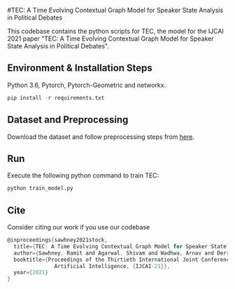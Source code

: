 #TEC: A Time Evolving Contextual Graph Model for Speaker State Analysis in Political Debates

This codebase contains the python scripts for TEC, the model for the IJCAI 2021 paper "TEC: A Time Evolving Contextual Graph Model for Speaker State Analysis in Political Debates".

## Environment & Installation Steps
Python 3.6, Pytorch, Pytorch-Geometric and networkx.


```python
pip install -r requirements.txt
```

## Dataset and Preprocessing 

Download the dataset and follow preprocessing steps from [here](https://github.com/midas-research/gpols-coling). 


## Run

Execute the following python command to train TEC: 
```python
python train_model.py
```

## Cite
Consider citing our work if you use our codebase

```c
@inproceedings{sawhney2021stock,
  title={TEC: A Time Evolving Contextual Graph Model for Speaker State Analysis in Political Debates},
  author={Sawhney, Ramit and Agarwal, Shivam and Wadhwa, Arnav and Derr, Tyler and Shah, Rajiv Ratn},
  booktitle={Proceedings of the Thirtieth International Joint Conference on
               Artificial Intelligence, {IJCAI-21}},
  year={2021}
}
```

